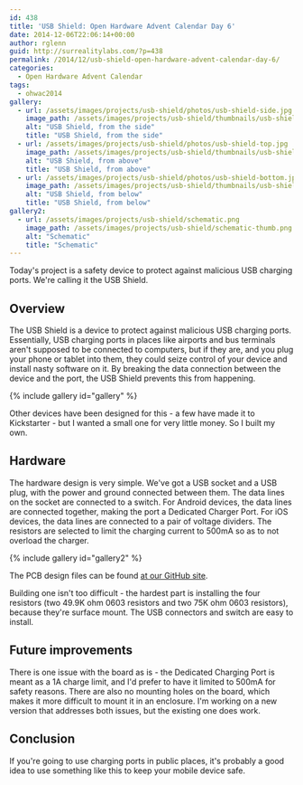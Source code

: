 ```yaml
---
id: 438
title: 'USB Shield: Open Hardware Advent Calendar Day 6'
date: 2014-12-06T22:06:14+00:00
author: rglenn
guid: http://surrealitylabs.com/?p=438
permalink: /2014/12/usb-shield-open-hardware-advent-calendar-day-6/
categories:
  - Open Hardware Advent Calendar
tags:
  - ohwac2014
gallery:
  - url: /assets/images/projects/usb-shield/photos/usb-shield-side.jpg
    image_path: /assets/images/projects/usb-shield/thumbnails/usb-shield-side.jpg
    alt: "USB Shield, from the side"
    title: "USB Shield, from the side"
  - url: /assets/images/projects/usb-shield/photos/usb-shield-top.jpg
    image_path: /assets/images/projects/usb-shield/thumbnails/usb-shield-top.jpg
    alt: "USB Shield, from above"
    title: "USB Shield, from above"
  - url: /assets/images/projects/usb-shield/photos/usb-shield-bottom.jpg
    image_path: /assets/images/projects/usb-shield/thumbnails/usb-shield-bottom.jpg
    alt: "USB Shield, from below"
    title: "USB Shield, from below"
gallery2:
  - url: /assets/images/projects/usb-shield/schematic.png
    image_path: /assets/images/projects/usb-shield/schematic-thumb.png
    alt: "Schematic"
    title: "Schematic"
---
```

Today's project is a safety device to protect against malicious USB charging ports. We're calling it the USB Shield.

<h2>Overview</h2>
The USB Shield is a device to protect against malicious USB charging ports. Essentially, USB charging ports in places like airports and bus terminals aren't supposed to be connected to computers, but if they are, and you plug your phone or tablet into them, they could seize control of your device and install nasty software on it. By breaking the data connection between the device and the port, the USB Shield prevents this from happening.

{% include gallery id="gallery" %}

Other devices have been designed for this - a few have made it to Kickstarter - but I wanted a small one for very little money. So I built my own.

<h2>Hardware</h2>
The hardware design is very simple. We've got a USB socket and a USB plug, with the power and ground connected between them. The data lines on the socket are connected to a switch. For Android devices, the data lines are connected together, making the port a Dedicated Charger Port. For iOS devices, the data lines are connected to a pair of voltage dividers. The resistors are selected to limit the charging current to 500mA so as to not overload the charger.

{% include gallery id="gallery2" %}

The PCB design files can be found <a href="https://github.com/SurrealityLabs/USBShield/" target="_blank">at our GitHub site</a>.

Building one isn't too difficult - the hardest part is installing the four resistors (two 49.9K ohm 0603 resistors and two 75K ohm 0603 resistors), because they're surface mount. The USB connectors and switch are easy to install.

<h2>Future improvements</h2>
There is one issue with the board as is - the Dedicated Charging Port is meant as a 1A charge limit, and I'd prefer to have it limited to 500mA for safety reasons. There are also no mounting holes on the board, which makes it more difficult to mount it in an enclosure. I'm working on a new version that addresses both issues, but the existing one does work.

<h2>Conclusion</h2>
If you're going to use charging ports in public places, it's probably a good idea to use something like this to keep your mobile device safe.